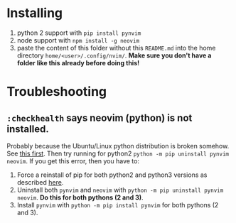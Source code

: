 # Installing

1. python 2 support with `pip install pynvim`
2. node support with `npm install -g neovim`
3. paste the content of this folder without this `README.md` into the home directory `home/<user>/.config/nvim/`. **Make sure you don't have a folder like this already before doing this!**

# Troubleshooting
## `:checkhealth` says neovim (python) is not installed.
Probably because the Ubuntu/Linux python distribution is broken somehow. See [this first](https://github.com/neovim/neovim/issues/9246#issuecomment-477066616). Then try running for python2 `python -m pip uninstall pynvim neovim`. If you get this error, then you have to:
1. Force a reinstall of pip for both python2 and python3 versions as described [here](https://askubuntu.com/a/1026848).
2. Uninstall both `pynvim` and `neovim` with `python -m pip uninstall pynvim neovim`. **Do this for both pythons (2 and 3)**.
3. Install `pynvim` with `python -m pip install pynvim` for both pythons (2 and 3).
